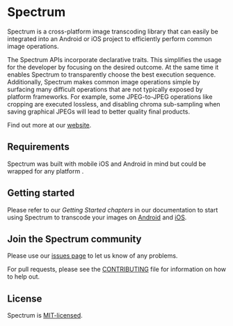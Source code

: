 # Spectrum

Spectrum is a cross-platform image transcoding library that can easily be integrated into an Android or iOS project to efficiently perform common image operations.

The Spectrum APIs incorporate declarative traits. This simplifies the usage for the developer by focusing on the desired outcome. At the same time it enables Spectrum to transparently choose the best execution sequence. Additionally, Spectrum makes common image operations simple by surfacing many difficult operations that are not typically exposed by platform frameworks. For example, some JPEG-to-JPEG operations like cropping are executed lossless, and disabling chroma sub-sampling when saving graphical JPEGs will lead to better quality final products.

Find out more at our [website](https://libspectrum.io).

## Requirements

Spectrum was built with mobile iOS and Android in mind but could be wrapped for any platform .

## Getting started

Please refer to our *Getting Started chapters* in our documentation to start using Spectrum to transcode your images on [Android](https://libspectrum.io/docs/getting_started_android) and [iOS](https://libspectrum.io/docs/getting_started_ios).

## Join the Spectrum community

Please use our [issues page](https://github.com/facebookincubator/spectrum/issues) to let us know of any problems.

For pull requests, please see the [CONTRIBUTING](https://github.com/facebookincubator/spectrum/blob/master/CONTRIBUTING.md) file for information on how to help out.

## License

Spectrum is [MIT-licensed](https://github.com/facebook/fresco/blob/master/LICENSE).
